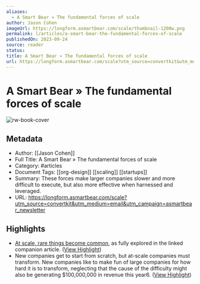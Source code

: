 ```yaml
---
aliases:
  - A Smart Bear » The fundamental forces of scale
author: Jason Cohen
imageUrl: https://longform.asmartbear.com/scale/thumbnail-1200w.png
permalink: l/articles/a-smart-bear-the-fundamental-forces-of-scale
publishedOn: 2023-09-24
source: reader
status: 
title: A Smart Bear » The fundamental forces of scale
url: https://longform.asmartbear.com/scale?utm_source=convertkit&utm_medium=email&utm_campaign=asmartbear_newsletter
---
```

# A Smart Bear » The fundamental forces of scale

![rw-book-cover](https://longform.asmartbear.com/scale/thumbnail-1200w.png)

## Metadata

- Author: [[Jason Cohen]]
- Full Title: A Smart Bear » The fundamental forces of scale
- Category: #articles
- Document Tags: [[org-design]] [[scaling]] [[startups]]
- Summary: These forces make larger companies slower and more difficult to execute, but also more effective when harnessed and leveraged.
- URL: https://longform.asmartbear.com/scale?utm_source=convertkit&utm_medium=email&utm_campaign=asmartbear_newsletter

## Highlights

- [At scale, rare things become common](https://longform.asmartbear.com/scale-rare/), as fully explored in the linked companion article. ([View Highlight](https://read.readwise.io/read/01hcbf4qd89kfpcnjsvk8vww0s))
- New companies get to start from scratch, but at-scale companies must transform. New companies like to make fun of large companies for how hard it is to transform, neglecting that the cause of the difficulty might also be generating $100,000,000 in revenue this year6. ([View Highlight](https://read.readwise.io/read/01hj9520f38y6qzne9v8m314zk))
